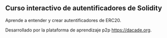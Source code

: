 ## Curso interactivo de autentificadores de Solidity

Aprende a entender y crear autentificadores de ERC20.

Desarrollado por la plataforma de aprendizaje p2p https://dacade.org.
